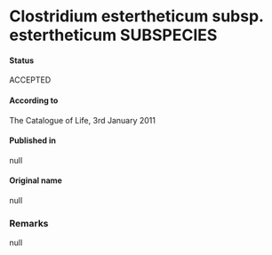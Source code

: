 Clostridium estertheticum subsp. estertheticum SUBSPECIES
=======

#### Status
ACCEPTED

#### According to
The Catalogue of Life, 3rd January 2011

#### Published in
null

#### Original name
null

### Remarks
null